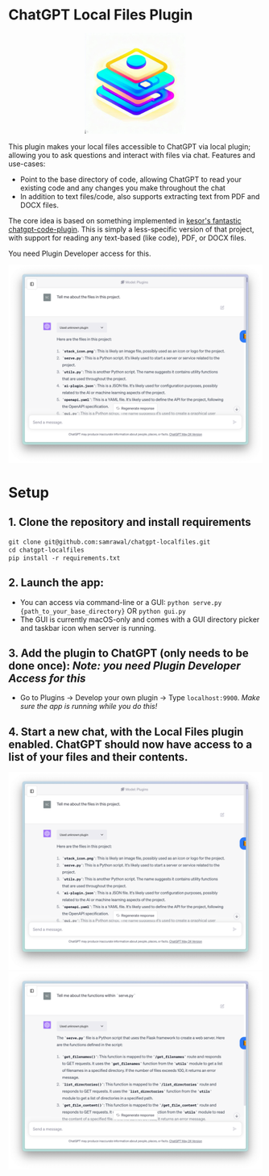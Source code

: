 # ChatGPT Local Files Plugin

<p align="center">
  <img src="./src/stack_icon.png" alt="Icon" width="200">
</p>

This plugin makes your local files accessible to ChatGPT via local plugin; allowing you to ask questions and interact with files via chat. Features and use-cases:

- Point to the base directory of code, allowing ChatGPT to read your existing code and any changes you make throughout the chat
- In addition to text files/code, also supports extracting text from PDF and DOCX files.

The core idea is based on something implemented in [kesor's fantastic chatgpt-code-plugin](https://github.com/kesor/chatgpt-code-plugin). This is simply a less-specific version of that project, with support for reading any text-based (like code), PDF, or DOCX files.

You need Plugin Developer access for this.

![Screenshot 1](./assets/screenshot1.png)

# Setup

## 1. Clone the repository and install requirements
```
git clone git@github.com:samrawal/chatgpt-localfiles.git
cd chatgpt-localfiles
pip install -r requirements.txt
```

## 2. Launch the app:
- You can access via command-line or a GUI:
`python serve.py {path_to_your_base_directory}` OR `python gui.py`
- The GUI is currently macOS-only and comes with a GUI directory picker and taskbar icon when server is running.

## 3. Add the plugin to ChatGPT (only needs to be done once): *Note: you need Plugin Developer Access for this*
- Go to Plugins -> Develop your own plugin -> Type `localhost:9900`. *Make sure the app is running while you do this!*

## 4. Start a new chat, with the Local Files plugin enabled. ChatGPT should now have access to a list of your files and their contents.
![Screenshot 1](./assets/screenshot1.png)
![Screenshot 2](./assets/screenshot2.png)
